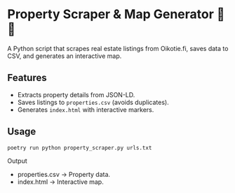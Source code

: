 # Property Scraper & Map Generator 🏡📍

A Python script that scrapes real estate listings from Oikotie.fi, saves data to CSV, and generates an interactive map.

## Features
- Extracts property details from JSON-LD.
- Saves listings to `properties.csv` (avoids duplicates).
- Generates `index.html` with interactive markers.


## Usage

```sh
poetry run python property_scraper.py urls.txt
```

Output

- properties.csv → Property data.
- index.html → Interactive map.